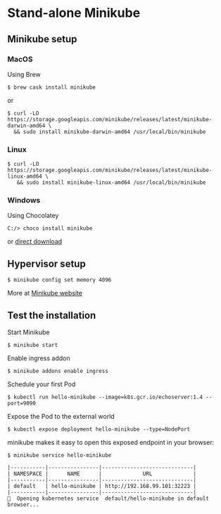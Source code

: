 # Stand-alone Minikube

## Minikube setup  

### MacOS

Using Brew 

```console
$ brew cask install minikube
```

or 

```console
$ curl -LO https://storage.googleapis.com/minikube/releases/latest/minikube-darwin-amd64 \
  && sudo install minikube-darwin-amd64 /usr/local/bin/minikube
```

### Linux

```console
$ curl -LO https://storage.googleapis.com/minikube/releases/latest/minikube-linux-amd64 \
   && sudo install minikube-linux-amd64 /usr/local/bin/minikube
```

### Windows 

Using Chocolatey

```console
C:/> choco install minikube
```

or [direct download](https://storage.googleapis.com/minikube/releases/latest/minikube-installer.exe)


## Hypervisor setup

```console
$ minikube config set memory 4096
```

More at [Minikube website](https://minikube.sigs.k8s.io/docs/start/)

## Test the installation

Start Minikube

```console
$ minikube start
```

Enable ingress addon 

```console
$ minikube addons enable ingress
```

Schedule your first Pod

```console
$ kubectl run hello-minikube --image=k8s.gcr.io/echoserver:1.4 --port=9090
```

Expose the Pod to the external world

```console
$ kubectl expose deployment hello-minikube --type=NodePort
```

minikube makes it easy to open this exposed endpoint in your browser:

```console
$ minikube service hello-minikube

|-----------|----------------|-----------------------------|
| NAMESPACE |      NAME      |             URL             |
|-----------|----------------|-----------------------------|
| default   | hello-minikube | http://192.168.99.101:32223 |
|-----------|----------------|-----------------------------|
🎉  Opening kubernetes service  default/hello-minikube in default browser...
```